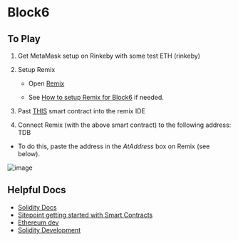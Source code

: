 # Block6


## To Play

1) Get MetaMask setup on Rinkeby with some test ETH (rinkeby)

2) Setup Remix
   * Open [Remix](http://remix.ethereum.org/#optimize=true&version=soljson-v0.4.25+commit.59dbf8f1.js)
   
   * See [How to setup Remix for Block6](https://github.com/ConsenSys/block6/issues/1) if needed.

3) Past [THIS](https://raw.githubusercontent.com/ConsenSys/block6/master/contracts/Puzzel.sol?token=ABmxGB6-HHSjkF7vvSERhb_sA_iF9JMGks5bv4k7wA%3D%3D) smart contract into the remix IDE

4) Connect Remix (with the above smart contract) to the following address: TDB


* To do this, paste the address in the *AtAddress* box on Remix (see below).

![image](https://user-images.githubusercontent.com/1683736/46492546-df204780-c7db-11e8-926e-4db2a8d9e1f1.png)


## Helpful Docs
- [Solidity Docs](https://solidity.readthedocs.io/en/latest/)
- [Sitepoint getting started with Smart Contracts](https://www.sitepoint.com/solidity-for-beginners-a-guide-to-getting-started/)
- [Ethereum dev](https://ethereumdev.io/)
- [Solidity Development](https://medium.com/coinmonks/solidity-development-creating-our-first-smart-contract-54943b47d7f3)
